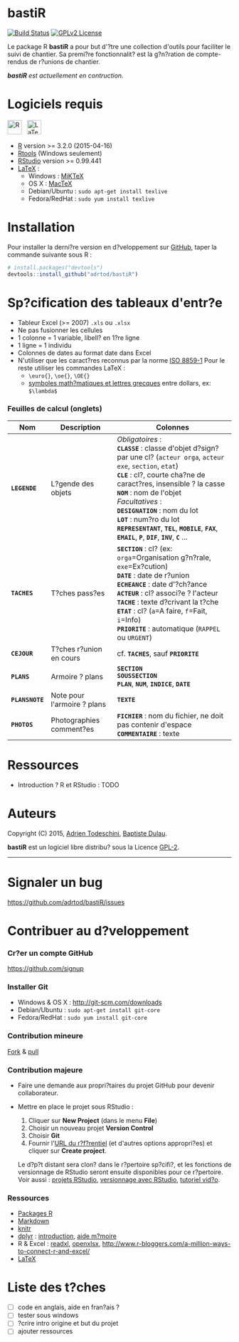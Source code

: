 # bastiR
[![Build Status](https://travis-ci.org/adrtod/bastiR.svg?branch=master)](https://travis-ci.org/adrtod/bastiR)
[![GPLv2 License](http://img.shields.io/badge/license-GPLv2-blue.svg)](http://www.gnu.org/licenses/gpl-2.0.html)

Le package R **bastiR** a pour but d'?tre une collection d'outils pour faciliter le suivi de chantier.
Sa premi?re fonctionnalit? est la g?n?ration de compte-rendus de r?unions de chantier.

_**bastiR** est actuellement en contruction._

# Logiciels requis
<img src="http://www.r-project.org/Rlogo.png" alt="R" height=32/> &nbsp;
<img src="http://upload.wikimedia.org/wikipedia/commons/thumb/9/92/LaTeX_logo.svg/220px-LaTeX_logo.svg.png" alt="LaTeX" height=32/>

- [R](http://www.r-project.org/) version >= 3.2.0 (2015-04-16)
- [Rtools](http://cran.r-project.org/bin/windows/Rtools/) (Windows seulement)
- [RStudio](http://www.rstudio.com/) version >= 0.99.441
- [LaTeX](http://www.latex-project.org/) :
    - Windows : [MiKTeX](http://miktex.org/)
    - OS X : [MacTeX](https://tug.org/mactex/)
    - Debian/Ubuntu : `sudo apt-get install texlive`
    - Fedora/RedHat : `sudo yum install texlive`

# Installation
Pour installer la derni?re version en d?veloppement sur [GitHub](https://github.com/adrtod/rchallenge), taper la commande suivante sous R :
```r
# install.packages("devtools")
devtools::install_github("adrtod/bastiR")
```

# Sp?cification des tableaux d'entr?e
- Tableur Excel (>= 2007) `.xls` ou `.xlsx`
- Ne pas fusionner les cellules
- 1 colonne = 1 variable, libell? en 1?re ligne
- 1 ligne = 1 individu
- Colonnes de dates au format date dans Excel
- N'utiliser que les caract?res reconnus par la norme [ISO 8859-1](https://fr.wikipedia.org/wiki/ISO_8859-1)
  Pour le reste utiliser les commandes LaTeX :
    - `\euro{}`, `\oe{}`, `\OE{}`
    - [symboles math?matiques et lettres grecques](http://www.commentcamarche.net/contents/620-latex-table-de-caracteres) entre dollars, ex: `$\lambda$`

### Feuilles de calcul (onglets)
Nom           | Description               | Colonnes
------------- | ------------------------- | -------------
**`LEGENDE`** | L?gende des objets        | *Obligatoires* : <br> **`CLASSE`** : classe d'objet d?sign? par une cl? (`acteur orga`, `acteur exe`, `section`, `etat`) <br> **`CLE`** : cl?, courte cha?ne de caract?res, insensible ? la casse <br> **`NOM`** : nom de l'objet <br> *Facultatives* : <br> **`DESIGNATION`** : nom du lot <br> **`LOT`** : num?ro du lot <br> **`REPRESENTANT`**,	**`TEL`**,	**`MOBILE`**,	**`FAX`**,	**`EMAIL`**,	**`P`**,	**`DIF`**,	**`INV`**,	**`C`** ...
**`TACHES`**  | T?ches pass?es            | **`SECTION`** : cl? (ex: `orga`=Organisation g?n?rale, `exe`=Ex?cution) <br> **`DATE`** : date de r?union <br> **`ECHEANCE`** : date d'?ch?ance <br> **`ACTEUR`** : cl? associ?e ? l'acteur <br> **`TACHE`** : texte d?crivant la t?che <br> **`ETAT`** : cl? (`a`=A faire, `f`=Fait, `i`=Info) <br> **`PRIORITE`** : automatique (`RAPPEL` ou `URGENT`)
**`CEJOUR`**  | T?ches r?union en cours   | cf. **`TACHES`**, sauf **`PRIORITE`**
**`PLANS`**   | Armoire ? plans           | **`SECTION`** <br> **`SOUSSECTION`** <br> **`PLAN`**,	**`NUM`**,	**`INDICE`**,	**`DATE`**
**`PLANSNOTE`** | Note pour l'armoire ? plans | **`TEXTE`**
**`PHOTOS`**  | Photographies comment?es  | **`FICHIER`** : nom du fichier, ne doit pas contenir d'espace <br> **`COMMENTAIRE`** : texte

# Ressources
- Introduction ? R et RStudio : TODO

# Auteurs
Copyright (C) 2015, [Adrien Todeschini](https://sites.google.com/site/adrientodeschini/), [Baptiste Dulau](http://www.bastir-energie.fr/).

**bastiR** est un logiciel libre distribu? sous la Licence [GPL-2](http://www.gnu.org/licenses/gpl-2.0.html).

********************************************************************************

# Signaler un bug

<https://github.com/adrtod/bastiR/issues>

# Contribuer au d?veloppement

### Cr?er un compte GitHub
<https://github.com/signup>

### Installer Git
- Windows & OS X : <http://git-scm.com/downloads>
- Debian/Ubuntu : `sudo apt-get install git-core`
- Fedora/RedHat : `sudo yum install git-core`

### Contribution mineure
[Fork](https://help.github.com/articles/fork-a-repo/) & [pull](https://help.github.com/articles/using-pull-requests/)

### Contribution majeure
- Faire une demande aux propri?taires du projet GitHub pour devenir collaborateur.

- Mettre en place le projet sous RStudio :
    1. Cliquer sur **New Project** (dans le menu **File**)
    2. Choisir un nouveau projet **Version Control**
    3. Choisir **Git**
    4. Fournir l'[URL du r?f?rentiel](https://help.github.com/articles/which-remote-url-should-i-use/) (et d'autres options appropri?es) et cliquer sur **Create project**.
    
    Le d?p?t distant sera clon? dans le r?pertoire sp?cifi?, et les fonctions de versionnage de RStudio seront ensuite disponibles pour ce r?pertoire.  
    Voir aussi : [projets RStudio](https://support.rstudio.com/hc/en-us/articles/200526207-Using-Projects), [versionnage avec RStudio](https://support.rstudio.com/hc/en-us/articles/200532077-Version-Control-with-Git-and-SVN), [tutoriel vid?o](https://vimeo.com/119403805).
    
### Ressources
- [Packages R](http://r-pkgs.had.co.nz/)
- [Markdown](https://help.github.com/articles/markdown-basics/)
- [knitr](http://yihui.name/knitr/)
- [dplyr](https://github.com/hadley/dplyr) : [introduction](http://cran.rstudio.com/web/packages/dplyr/vignettes/introduction.html), [aide m?moire](http://www.rstudio.com/wp-content/uploads/2015/02/data-wrangling-cheatsheet.pdf)
- R & Excel : [readxl](https://github.com/hadley/readxl), [openxlsx](https://github.com/awalker89/openxlsx), <http://www.r-bloggers.com/a-million-ways-to-connect-r-and-excel/>
- [LaTeX](http://fr.wikibooks.org/wiki/LaTeX)
    
# Liste des t?ches
- [ ] code en anglais, aide en fran?ais ?
- [ ] tester sous windows
- [ ] ?crire intro origine et but du projet
- [ ] ajouter ressources
